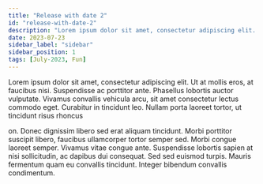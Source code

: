 ```yaml
---
title: "Release with date 2"
id: "release-with-date-2"
description: "Lorem ipsum dolor sit amet, consectetur adipiscing elit. Maecenas cursus odio ac imperdiet sollicitudin. Pellentesque aliquam blandit tortor vel auctor."
date: 2023-07-23
sidebar_label: "sidebar"
sidebar_position: 1
tags: [July-2023, Fun]
---
```


Lorem ipsum dolor sit amet, consectetur adipiscing elit. Ut at mollis eros, at faucibus nisi. Suspendisse ac porttitor ante. Phasellus lobortis auctor vulputate. Vivamus convallis vehicula arcu, sit amet consectetur lectus commodo eget. Curabitur in tincidunt leo. Nullam porta laoreet tortor, ut tincidunt risus rhoncus 

on. Donec dignissim libero sed erat aliquam tincidunt. Morbi porttitor suscipit libero, faucibus ullamcorper tortor semper sed. Morbi congue laoreet semper. Vivamus vitae congue ante. Suspendisse lobortis sapien at nisi sollicitudin, ac dapibus dui consequat. Sed sed euismod turpis. Mauris fermentum quam eu convallis tincidunt. Integer bibendum convallis condimentum. 
